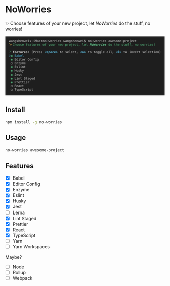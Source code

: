 # NoWorries

✨ Choose features of your new project, let _NoWorries_ do the stuff, no worries!

![](assets/screenshot.png)

## Install

```bash
npm install -g no-worries
```

## Usage

```bash
no-worries awesome-project
```

## Features

- [x] Babel
- [x] Editor Config
- [x] Enzyme
- [x] Eslint
- [x] Husky
- [x] Jest
- [ ] Lerna
- [x] Lint Staged
- [x] Prettier
- [x] React
- [x] TypeScript
- [ ] Yarn
- [ ] Yarn Workspaces

Maybe?

- [ ] Node
- [ ] Rollup
- [ ] Webpack
